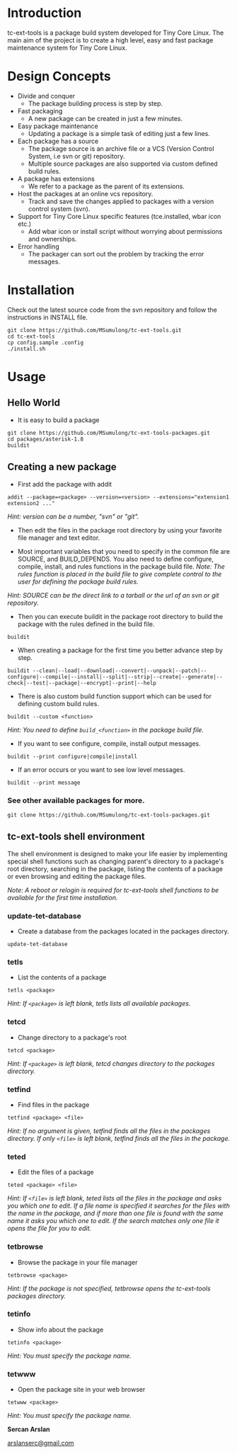 # Introduction #

tc-ext-tools is a package build system developed for Tiny Core Linux. The main aim of the project is to create a high level, easy and fast package maintenance system for Tiny Core Linux.

# Design Concepts #

  * Divide and conquer
    * The package building process is step by step.
  * Fast packaging
    * A new package can be created in just a few minutes.
  * Easy package maintenance
    * Updating a package is a simple task of editing just a few lines.
  * Each package has a source
    * The package source is an archive file or a VCS (Version Control System, i.e svn or git) repository.
    * Multiple source packages are also supported via custom defined build rules.
  * A package has extensions
    * We refer to a package as the parent of its extensions.
  * Host the packages at an online vcs repository.
    * Track and save the changes applied to packages with a version control system (svn).
  * Support for Tiny Core Linux specific features (tce.installed, wbar icon etc.)
    * Add wbar icon or install script without worrying about permissions and ownerships.
  * Error handling
    * The packager can sort out the problem by tracking the error messages.

# Installation #

Check out the latest source code from the svn repository and follow the instructions in INSTALL file.

```
git clone https://github.com/MSumulong/tc-ext-tools.git
cd tc-ext-tools
cp config.sample .config
./install.sh
```

# Usage #

## Hello World ##
  * It is easy to build a package
```
git clone https://github.com/MSumulong/tc-ext-tools-packages.git
cd packages/asterisk-1.8
buildit
```

## Creating a new package ##
  * First add the package with addit
```
addit --package=<package> --version=<version> --extensions="extension1 extension2 ..."
```
_Hint: version can be a number, "svn" or "git"._

  * Then edit the files in the package root directory by using your favorite file manager and text editor.

  * Most important variables that you need to specify in the common file are SOURCE, and BUILD\_DEPENDS. You also need to define configure, compile, install, and rules functions in the package build file.
_Note: The rules function is placed in the build file to give complete control to the user for defining the package build rules._

_Hint: SOURCE can be the direct link to a tarball or the url of an svn or git repository._

  * Then you can execute buildit in the package root directory to build the package with the rules defined in the build file.
```
buildit
```
  * When creating a package for the first time you better advance step by step.
```
buildit --clean|--load|--download|--convert|--unpack|--patch|--configure|--compile|--install|--split|--strip|--create|--generate|--check|--test|--package|--encrypt|--print|--help
```
  * There is also custom build function support which can be used for defining custom build rules.
```
buildit --custom <function>
```
_Hint: You need to define `build_<function>` in the package build file._
  * If you want to see configure, compile, install output messages.
```
buildit --print configure|compile|install
```
  * If an error occurs or you want to see low level messages.
```
buildit --print message
```

### See other available packages for more. ###
```
git clone https://github.com/MSumulong/tc-ext-tools-packages.git
```

## tc-ext-tools shell environment ##

The shell environment is designed to make your life easier by implementing special shell functions such as changing parent's directory to a package's root directory, searching in the package, listing the contents of a package or even browsing and editing the package files.

_Note: A reboot or relogin is required for tc-ext-tools shell functions to be available for the first time installation._

### update-tet-database ###
  * Create a database from the packages located in the packages directory.
```
update-tet-database
```

### tetls ###
  * List the contents of a package
```
tetls <package>
```
_Hint: If `<package>` is left blank, tetls lists all available packages._

### tetcd ###
  * Change directory to a package's root
```
tetcd <package>
```
_Hint: If `<package>` is left blank, tetcd changes directory to the packages directory._

### tetfind ###
  * Find files in the package
```
tetfind <package> <file>
```
_Hint: If no argument is given, tetfind finds all the files in the packages directory. If only `<file>` is left blank, tetfind finds all the files in the package._

### teted ###
  * Edit the files of a package
```
teted <package> <file>
```
_Hint: If `<file>` is left blank, teted lists all the files in the package and asks you which one to edit. If a file name is specified it searches for the files with the name in the package, and if more than one file is found with the same name it asks you which one to edit. If the search matches only one file it opens the file for you to edit._

### tetbrowse ###
  * Browse the package in your file manager
```
tetbrowse <package>
```
_Hint: If the package is not specified, tetbrowse opens the tc-ext-tools packages directory._

### tetinfo ###
  * Show info about the package
```
tetinfo <package>
```
_Hint: You must specify the package name._

### tetwww ###
  * Open the package site in your web browser
```
tetwww <package>
```
_Hint: You must specify the package name._


**Sercan Arslan**

arslanserc@gmail.com
